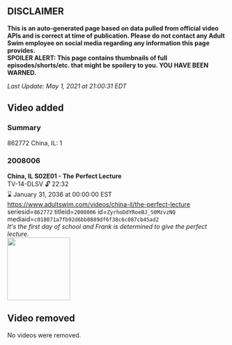 ## DISCLAIMER
**This is an auto-generated page based on data pulled from official video APIs and is correct at time of publication. Please do not contact any Adult Swim employee on social media regarding any information this page provides.**  
**SPOILER ALERT: This page contains thumbnails of full episodes/shorts/etc. that might be spoilery to you. YOU HAVE BEEN WARNED.**  

_Last Update: May 1, 2021 at 21:00:31 EDT_
## Video added
### Summary
862772 China, IL: 1  
### 2008006
**China, IL S02E01 - The Perfect Lecture**  
TV-14-DLSV 🔓 22:32  
⌛ January 31, 2036 at 00:00:00 EST  
https://www.adultswim.com/videos/china-il/the-perfect-lecture  
seriesid=`862772` titleid=`2008006` id=`ZyrhoDdYRoeBJ_S0MzvzNQ` mediaid=`c018071a7fb92d6bb0889df6f38c6c087cb45ad2`  
_It's the first day of school and Frank is determined to give the perfect lecture._  
<a href="https://media.cdn.adultswim.com/uploads/20200302/thumbnails/2_20321641170-chinail_011_dup-20130906.jpg"><img src="https://media.cdn.adultswim.com/uploads/20200302/thumbnails/2_20321641170-chinail_011_dup-20130906.jpg" height="144px" /></a>
## Video removed
No videos were removed.  
